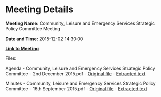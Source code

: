 # Meeting Details

**Meeting Name:** Community, Leisure and Emergency Services Strategic Policy Committee Meeting

**Date and Time:** 2015-12-02 14:30:00

**[Link to Meeting](https://www.limerick.ie/council/whats-on/community-leisure-and-emergency-services-strategic-policy-committee-meeting-4)**

Files: 

Agenda - Community, Leisure and Emergency Services Strategic Policy Committee - 2nd December 2015.pdf - [Original file](https://www.limerick.ie/sites/default/files/media/documents/2017-06/Agenda%20-%20Community%2C%20Leisure%20and%20Emergency%20Services%20Strategic%20Policy%20Committee%20-%202nd%20December.pdf) - [Extracted text](./Agenda%20-%20Community%2C%20Leisure%20and%20Emergency%20Services%20Strategic%20Policy%20Committee%20-%202nd%20December%202015.md)

Minutes - Community, Leisure and Emergency Services Strategic Policy Committee - 16th September 2015.pdf - [Original file](https://www.limerick.ie/sites/default/files/media/documents/2017-06/Minutes%20-%20Community%2C%20Leisure%20and%20Emergency%20Services%20Strategic%20Policy%20Committee%20-%2016th%20Septem.pdf) - [Extracted text](./Minutes%20-%20Community%2C%20Leisure%20and%20Emergency%20Services%20Strategic%20Policy%20Committee%20-%2016th%20September%202015.md)

